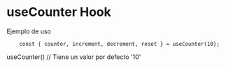# useCounter Hook

Ejemplo de uso

```
    const { counter, increment, decrement, reset } = useCounter(10);
```

useCounter() // Tiene un valor por defecto '10'